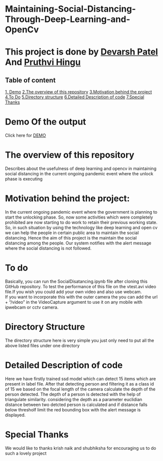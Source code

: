 # Maintaining-Social-Distancing-Through-Deep-Learning-and-OpenCv
# This project is done by <a href="https://github.com/Devarsh23 ">Devarsh Patel</a>  And <a href="https://github.com/pruthvi03 ">Pruthvi Hingu</a>
## Table of content
[1. Demo](#demo-of-the-output)
[2.The overview of this repository](#the-overview-of-this-repository)
[3.Motivation behind the project](#motivation-behind-the-project)
[4.To Do](#to-do)
[5.Directory structure](#directory-structure)
[6.Detailed Description of code](#detailed-description-of-code)
[7.Special Thanks](#special-thanks)



# Demo Of the output
Click here for <a href="https://youtu.be/KdOGJzS0kFA"> DEMO </a>
# The overview of this repository
Describes about the usefulness of deep learning and opencv in  maintaining social distancing in the current ongoing pandemic event where the unlock phase is executing <br />
# Motivation behind the project:
In the current ongoing pandemic event where the government is planning to start the unlocking phase. So, now some activities which were completely prohibited are now starting to do work to retain their previous working state. <br />
So, in such situation by using the technology like deep learning and open cv we can help the people in certain public area to maintain the social distancing. Hence the aim of this project is the maintain the social distancing among the people. Our system notifies with the alert message where the social distancing is not followed. <br />
# To do 
Basically, you can run the SocialDisatancing.ipynb file after cloning this GitHub repository. To test the performance of this file on the vtest.avi video file.If you wish you could add your own video and also use webcam. <br /> 
If you want to incorporate this with the outer camera the you can add the url + “/video” in the VideoCapture argument to use it on any mobile with ipwebcam or cctv camera. <br />
# Directory Structure
The directory structure here is very simple you just only need to put all the above listed files under one directory 
# Detailed Description of code
Here we have firstly trained ssd model which can detect 15 items which are present in label file. After that detecting person and filtering it as a class id of 15 we based on the focal length of the camera calculate the depth of the person detected. The depth of a person is detected with the help of triangulate similarity. considering the depth as a parameter euclidian distance between two detcted person is calculated and if distance falls below thresholf limit the red bounding box with the alert message is displayed.
# Special Thanks
We would like to thanks krish naik and shubhiksha for encouraging us to do such a lovely project




